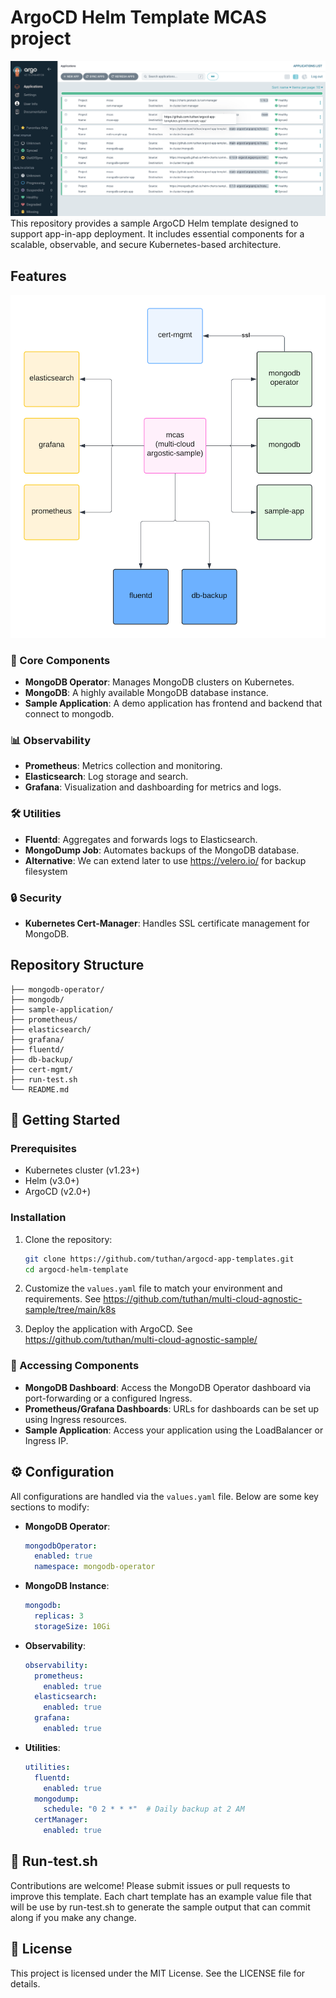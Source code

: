 # ArgoCD Helm Template MCAS project
![Alt text](images/argocd.png?raw=true "Argocd")
This repository provides a sample ArgoCD Helm template designed to support app-in-app deployment. It includes essential components for a scalable, observable, and secure Kubernetes-based architecture.

## Features
![Alt text](images/argocd-app-in-app.png?raw=true "Diagram")
### 🌟 Core Components
- **MongoDB Operator**: Manages MongoDB clusters on Kubernetes.
- **MongoDB**: A highly available MongoDB database instance.
- **Sample Application**: A demo application has frontend and backend that connect to mongodb.

### 📊 Observability
- **Prometheus**: Metrics collection and monitoring.
- **Elasticsearch**: Log storage and search.
- **Grafana**: Visualization and dashboarding for metrics and logs.

### 🛠️ Utilities
- **Fluentd**: Aggregates and forwards logs to Elasticsearch.
- **MongoDump Job**: Automates backups of the MongoDB database.
- **Alternative**: We can extend later to use https://velero.io/ for backup filesystem

### 🔒 Security
- **Kubernetes Cert-Manager**: Handles SSL certificate management for MongoDB.

## Repository Structure
```
├── mongodb-operator/
├── mongodb/
├── sample-application/
├── prometheus/
├── elasticsearch/
├── grafana/
├── fluentd/
├── db-backup/
├── cert-mgmt/
├── run-test.sh
└── README.md
```

## 🚀 Getting Started

### Prerequisites
- Kubernetes cluster (v1.23+)
- Helm (v3.0+)
- ArgoCD (v2.0+)

### Installation

1. Clone the repository:
   ```bash
   git clone https://github.com/tuthan/argocd-app-templates.git
   cd argocd-helm-template
   ```

2. Customize the `values.yaml` file to match your environment and requirements. See https://github.com/tuthan/multi-cloud-agnostic-sample/tree/main/k8s 

3. Deploy the application with ArgoCD. See https://github.com/tuthan/multi-cloud-agnostic-sample/

### 🔗 Accessing Components

- **MongoDB Dashboard**: Access the MongoDB Operator dashboard via port-forwarding or a configured Ingress.
- **Prometheus/Grafana Dashboards**: URLs for dashboards can be set up using Ingress resources.
- **Sample Application**: Access your application using the LoadBalancer or Ingress IP.

## ⚙️ Configuration

All configurations are handled via the `values.yaml` file. Below are some key sections to modify:

- **MongoDB Operator**: 
  ```yaml
  mongodbOperator:
    enabled: true
    namespace: mongodb-operator
  ```

- **MongoDB Instance**:
  ```yaml
  mongodb:
    replicas: 3
    storageSize: 10Gi
  ```

- **Observability**:
  ```yaml
  observability:
    prometheus:
      enabled: true
    elasticsearch:
      enabled: true
    grafana:
      enabled: true
  ```

- **Utilities**:
  ```yaml
  utilities:
    fluentd:
      enabled: true
    mongodump:
      schedule: "0 2 * * *"  # Daily backup at 2 AM
    certManager:
      enabled: true
  ```

## 🤝 Run-test.sh

Contributions are welcome! Please submit issues or pull requests to improve this template. Each chart template has an example value file that will be use by run-test.sh to generate the sample output that can commit along if you make any change.

## 📄 License

This project is licensed under the MIT License. See the LICENSE file for details.
